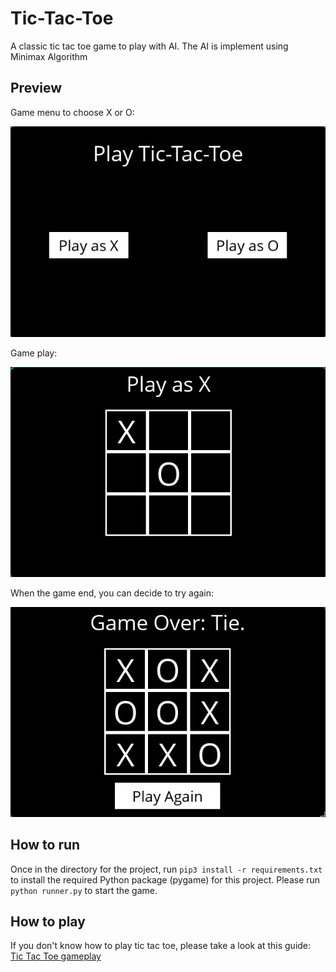 # Tic-Tac-Toe
A classic tic tac toe game to play with AI. The AI is implement using Minimax Algorithm
## Preview
Game menu to choose X or O:

![Game Menu](./assets/menu_game.png)

Game play:

![Game Play](./assets/gameplay.png)

When the game end, you can decide to try again:

![Game End](./assets/eng_game.png)
## How to run
Once in the directory for the project, run `pip3 install -r requirements.txt` to install the required Python package (pygame) for this project.
Please run `python runner.py` to start the game.
## How to play
If you don't know how to play tic tac toe, please take a look at this guide: [Tic Tac Toe gameplay](https://en.wikipedia.org/wiki/Tic-tac-toe#Gameplay)
